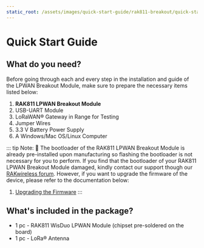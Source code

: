 ```yaml
---
static_root: /assets/images/quick-start-guide/rak811-breakout/quick-start-guide
---
```


# Quick Start Guide

<rk-img
  :src="`${$frontmatter.static_root}/dzsrvm2eaasyt3shktdh.png`"
  width="35%"
  figure-number="1"
  caption="RAK811 LPWAN Breakout Module"
/>

## What do you need?

Before going through each and every step in the installation and guide of the LPWAN Breakout Module, make sure to prepare the necessary items listed below:

1. **RAK811 LPWAN Breakout Module**
2. USB-UART Module
3. LoRaWAN® Gateway in Range for Testing
4. Jumper Wires
5. 3.3 V Battery Power Supply
6. A Windows/Mac OS/Linux Computer

<rk-btn
  src="https://store.rakwireless.com/collections/lora-modules/products/rak811-wisduo-lora-module"
  label="Buy a RAK811 LPWAN Breakout Module"
  _blank
/>

::: tip Note:
:pencil: The bootloader of the RAK811 LPWAN Breakout Module is already pre-installed upon manufacturing so flashing the bootloader is not necessary for you to perform. If you find that the bootloader of your RAK811 LPWAN Breakout Module damaged, kindly contact our support though our [RAKwireless forum](https://forum.rakwireless.com/). However, if you want to upgrade the firmware of the device, please refer to the documentation below:

1. [Upgrading the Firmware](upgrading-the-firmware.html)
   :::

## What's included in the package?

- 1 pc - RAK811 WisDuo LPWAN Module (chipset pre-soldered on the board)
- 1 pc - LoRa® Antenna
